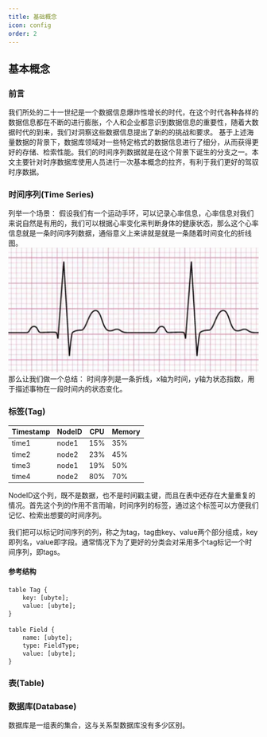 ```yaml
---
title: 基础概念
icon: config
order: 2
---
```


## 基本概念
### 前言
我们所处的二十一世纪是一个数据信息爆炸性增长的时代，在这个时代各种各样的数据信息都在不断的进行膨胀，个人和企业都意识到数据信息的重要性，随着大数据时代的到来，我们对洞察这些数据信息提出了新的的挑战和要求。
基于上述海量数据的背景下，数据库领域对一些特定格式的数据信息进行了细分，从而获得更好的存储、检索性能。我们的时间序列数据就是在这个背景下诞生的分支之一。本文主要针对时序数据库使用人员进行一次基本概念的拉齐，有利于我们更好的驾驭时序数据。

### 时间序列(Time Series)
列举一个场景：
假设我们有一个运动手环，可以记录心率信息，心率信息对我们来说自然是有用的，我们可以根据心率变化来判断身体的健康状态，那么这个心率信息就是一条时间序列数据，通俗意义上来讲就是就是一条随着时间变化的折线图。
![Time Series](../guide/source/_static/img/heartbeat.png)
那么让我们做一个总结：
时间序列是一条折线，x轴为时间，y轴为状态指数，用于描述事物在一段时间内的状态变化。



### 标签(Tag)


| Timestamp   |   NodeID    |   CPU      | Memory    |   
| ----------- | ----------- | -----------|-----------|
| time1      | node1     |     15%    | 35%       |
| time2      | node2     |     23%    | 45%       |
| time3      | node1     |     19%    | 50%       |
| time4      | node2     |     80%    | 70%       |

NodeID这个列，既不是数据，也不是时间戳主键，而且在表中还存在大量重复的情况。首先这个列的作用不言而喻，时间序列的标签，通过这个标签可以方便我们记忆、检索出想要的时间序列。

我们把可以标记时间序列的列，称之为tag，tag由key、value两个部分组成，key即列名，value即字段。通常情况下为了更好的分类会对采用多个tag标记一个时间序列，即tags。

#### 参考结构

```
table Tag {
    key: [ubyte];
    value: [ubyte];
}

table Field {
    name: [ubyte];
    type: FieldType;
    value: [ubyte];
}

```

### 表(Table)



### 数据库(Database)

数据库是一组表的集合，这与关系型数据库没有多少区别。

